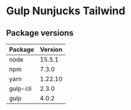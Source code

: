 # Gulp Nunjucks Tailwind

## Package versions
| Package | Version |
--- | ---
| node | 15.5.1 |
| npm | 7.3.0 |
| yarn | 1.22.10 |
| gulp-cli | 2.3.0 |
| gulp | 4.0.2 |
